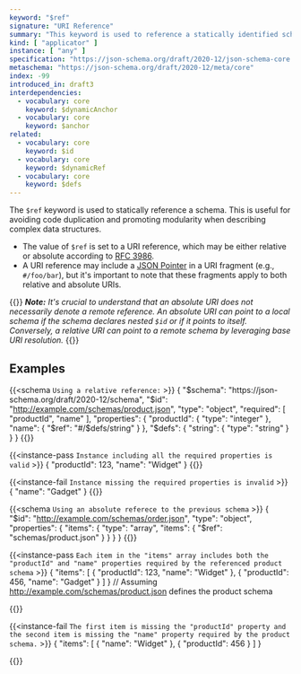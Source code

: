 ```yaml
---
keyword: "$ref"
signature: "URI Reference"
summary: "This keyword is used to reference a statically identified schema."
kind: [ "applicator" ]
instance: [ "any" ]
specification: "https://json-schema.org/draft/2020-12/json-schema-core.html#section-8.2.3.1"
metaschema: "https://json-schema.org/draft/2020-12/meta/core"
index: -99
introduced_in: draft3
interdependencies:
  - vocabulary: core
    keyword: $dynamicAnchor
  - vocabulary: core
    keyword: $anchor
related:
  - vocabulary: core
    keyword: $id
  - vocabulary: core
    keyword: $dynamicRef
  - vocabulary: core
    keyword: $defs
---
```


The `$ref` keyword is used to statically reference a schema. This is useful for avoiding code duplication and promoting modularity when describing complex data structures.
* The value of `$ref` is set to a URI reference, which may be either relative or absolute according to [RFC 3986](https://datatracker.ietf.org/doc/html/rfc3986).
* A URI reference may include a [JSON Pointer](https://datatracker.ietf.org/doc/html/rfc6901) in a URI fragment (e.g., `#/foo/bar`), but it's important to note that these fragments apply to both relative and absolute URIs.

{{<alert>}}
 _**Note:** It's crucial to understand that an absolute URI does not necessarily denote a remote reference. An absolute URI can point to a local schema if the schema declares nested `$id` or if it points to itself. Conversely, a relative URI can point to a remote schema by leveraging base URI resolution._
{{</alert>}}

## Examples

{{<schema `Using a relative reference:` >}}
{
  "$schema": "https://json-schema.org/draft/2020-12/schema",
  "$id": "http://example.com/schemas/product.json",
  "type": "object",
  "required": [ "productId", "name" ],
  "properties": {
    "productId": { "type": "integer" },
    "name": { "$ref": "#/$defs/string" }
  },
  "$defs": {
    "string": { "type": "string" }
  }
}
{{</schema>}}

{{<instance-pass `Instance including all the required properties is valid` >}}
{
  "productId": 123,
  "name": "Widget"
}
{{</instance-pass>}}

{{<instance-fail `Instance missing the required properties is invalid` >}}
{
  "name": "Gadget"
}
{{</instance-fail>}}

{{<schema `Using an absolute referece to the previous schema` >}}
{
  "$id": "http://example.com/schemas/order.json",
  "type": "object",
  "properties": {
    "items": {
      "type": "array",
      "items": { "$ref": "schemas/product.json" }
    }
  }
}
{{</schema>}}

{{<instance-pass `Each item in the "items" array includes both the "productId" and "name" properties required by the referenced product schema` >}}
{
  "items": [
    { "productId": 123, "name": "Widget" },
    { "productId": 456, "name": "Gadget" }
  ]
}
// Assuming http://example.com/schemas/product.json defines the product schema

{{</instance-pass>}}

{{<instance-fail `The first item is missing the "productId" property and the second item is missing the "name" property required by the product schema.` >}}
{
  "items": [
    { "name": "Widget" },
    { "productId": 456 }
  ]
}

{{</instance-fail>}}